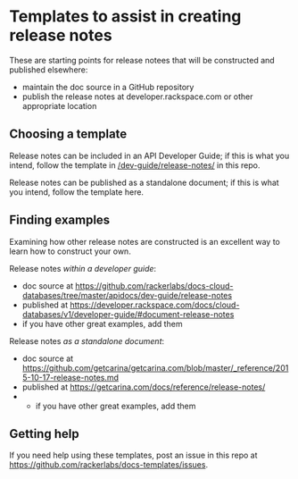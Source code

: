 Templates to assist in creating release notes
=============================================

These are starting points for release notees that will be
constructed and published elsewhere:

* maintain the doc source in a GitHub repository
* publish the release notes at developer.rackspace.com
  or other appropriate location

Choosing a template
-------------------
Release notes can be included in an API Developer Guide;
if this is what you intend,
follow the template
in [/dev-guide/release-notes/](../dev-guide/release-notes/) in this repo.

Release notes can be published as a standalone document;
if this is what you intend,
follow the template here.

Finding examples
----------------
Examining how other release notes are constructed
is an excellent way to learn how to construct your own.

Release notes *within a developer guide*:
* doc source at https://github.com/rackerlabs/docs-cloud-databases/tree/master/apidocs/dev-guide/release-notes
* published at https://developer.rackspace.com/docs/cloud-databases/v1/developer-guide/#document-release-notes
* if you have other great examples, add them

Release notes *as a standalone document*:
* doc source at https://github.com/getcarina/getcarina.com/blob/master/_reference/2015-10-17-release-notes.md
* published at https://getcarina.com/docs/reference/release-notes/ 
* * if you have other great examples, add them

Getting help
------------
If you need help using these templates,
post an issue in this repo
at https://github.com/rackerlabs/docs-templates/issues.
